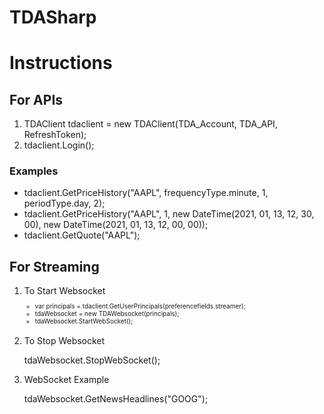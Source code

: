 # TDASharp

<H1>Instructions</H1>

<H2>For APIs</H2>
<ol>
  <li>TDAClient tdaclient = new TDAClient(TDA_Account, TDA_API, RefreshToken);</li>
  <li>tdaclient.Login();</li>
</ol>
<h3>Examples</h3>
<ul>
  <li>tdaclient.GetPriceHistory("AAPL", frequencyType.minute, 1, periodType.day, 2);</li>
  <li>tdaclient.GetPriceHistory("AAPL", 1, new DateTime(2021, 01, 13, 12, 30, 00), new DateTime(2021, 01, 13, 12, 00, 00));</li>
  <li>tdaclient.GetQuote("AAPL");</li>
</ul>

<H2>For Streaming</H2>
<ol>
  <li>To Start Websocket</li>
  <ul style="font-size: 10px;">
    <li>var principals = tdaclient.GetUserPrincipals(preferencefields.streamer);</li>
    <li>tdaWebsocket = new TDAWebsocket(principals);</li>
    <li>tdaWebsocket.StartWebSocket();</li>
  </ul>
  <BR>
  <li>To Stop Websocket</li>

tdaWebsocket.StopWebSocket();

  <li>WebSocket Example</li>

tdaWebsocket.GetNewsHeadlines("GOOG");

</ol>
